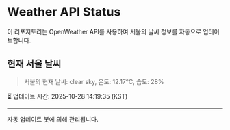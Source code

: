 
# Weather API Status

이 리포지토리는 OpenWeather API를 사용하여 서울의 날씨 정보를 자동으로 업데이트합니다.

## 현재 서울 날씨
> 서울의 현재 날씨: clear sky, 온도: 12.17°C, 습도: 28%

⏳ 업데이트 시간: 2025-10-28 14:19:35 (KST)

---
자동 업데이트 봇에 의해 관리됩니다.
